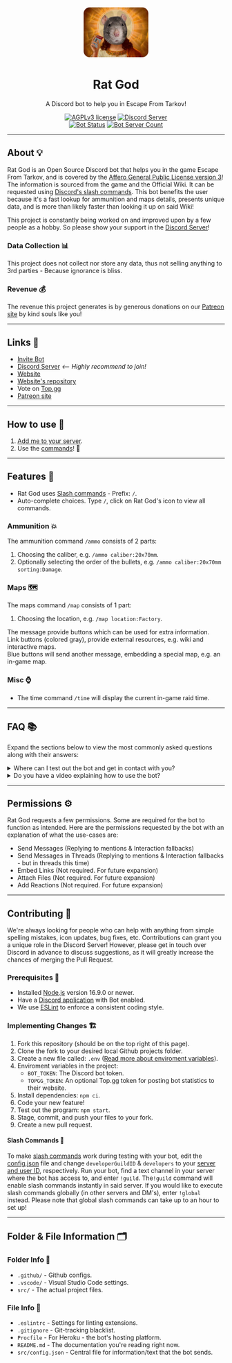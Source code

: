 <h1 align="center"><img src="./src/assets/RG.png" alt="Rat God" width="150" title="Rat God" /></h1>

<h1 align="center">Rat God</h1>

<p align="center">
	A Discord bot to help you in Escape From Tarkov!
</p>
<p align="center">
	<a href="LICENSE"><img src="https://badgen.net/badge/License/AGPLv3/blue" alt="AGPLv3 license" title="AGPLv3 license" /></a>
	<a href="https://discord.com/invite/kg7VfRQ9Xw"><img src="https://badgen.net/discord/online-members/kg7VfRQ9Xw?icon=discord&label" alt="Discord Server" title="Join our Discord community!" /></a>
	<br />
	<a href="https://top.gg/bot/864572952275714059"><img src="https://top.gg/api/widget/status/864572952275714059.svg" alt="Bot Status" title="Bot Status" /></a>
	<a href="https://top.gg/bot/864572952275714059"><img src="https://top.gg/api/widget/servers/864572952275714059.svg" alt="Bot Server Count" title="Bot Server Count" /></a>
</p>

- - -

## About 💡

Rat God is an Open Source Discord bot that helps you in the game Escape From Tarkov, and is covered by the [Affero General Public License version 3](LICENSE)! The information is sourced from the game and the Official Wiki. It can be requested using [Discord's slash commands](https://support.discord.com/hc/en-us/articles/1500000368501-Slash-Commands-FAQ). This bot benefits the user because it's a fast lookup for ammunition and maps details, presents unique data, and is more than likely faster than looking it up on said Wiki!

This project is constantly being worked on and improved upon by a few people as a hobby. So please show your support in the [Discord Server](https://discord.com/invite/kg7VfRQ9Xw)!

### Data Collection 📊

This project does not collect nor store any data, thus not selling anything to 3rd parties - Because ignorance is bliss.

### Revenue 💰

The revenue this project generates is by generous donations on our [Patreon site](https://www.patreon.com/Froggi22) by kind souls like you!

- - -

## Links 🔗

- [Invite Bot](https://discord.com/api/oauth2/authorize?client_id=864572952275714059&permissions=274877958208&scope=bot%20applications.commands)
- [Discord Server](https://discord.com/invite/kg7VfRQ9Xw) *<-- Highly recommend to join!*
- [Website](https://rat-god-website.herokuapp.com)
- [Website's repository](https://github.com/Froggi22/Rat-God-Website)
- Vote on [Top.gg](https://top.gg/bot/864572952275714059/vote)
- [Patreon site](https://www.patreon.com/Froggi22)

- - -

## How to use 🌟

1. [Add me to your server](https://discord.com/api/oauth2/authorize?client_id=864572952275714059&permissions=274877958208&scope=bot%20applications.commands).
2. Use the [commands](#features)! 🎉

- - -

## Features 🧰

- Rat God uses [Slash commands](https://support.discord.com/hc/en-us/articles/1500000368501-Slash-Commands-FAQ) - Prefix: `/`.
- Auto-complete choices.
Type `/`, click on Rat God's icon to view all commands.

### Ammunition 💥

The ammunition command `/ammo` consists of 2 parts:

1. Choosing the caliber, e.g. `/ammo caliber:20x70mm`.
2. Optionally selecting the order of the bullets, e.g. `/ammo caliber:20x70mm sorting:Damage`.

### Maps 🗺️

The maps command `/map` consists of 1 part:

1. Choosing the location, e.g. `/map location:Factory`.

The message provide buttons which can be used for extra information.\
Link buttons (colored gray), provide external resources, e.g. wiki and interactive maps.\
Blue buttons will send another message, embedding a special map, e.g. an in-game map.

### Misc ⌚

- The time command `/time` will display the current in-game raid time.

- - -

## FAQ 📚

Expand the sections below to view the most commonly asked questions along with their answers:

<details>
	<summary>Where can I test out the bot and get in contact with you?</summary>
	Our <a href="https://discord.com/invite/kg7VfRQ9Xw" target="_blank">Discord Server</a> is just for this! Join now!
</details>

<details>
	<summary>Do you have a video explaining how to use the bot?</summary>
	<div class="faq-answer">
		Yes we do! The video is <a href="https://youtu.be/xQwQqnkmScg" target="_blank">on youtube</a> - <i>Yes, many cringe</i>
	</div>
</details>

- - -

## Permissions ⚙️

Rat God requests a few permissions. Some are required for the bot to function as intended. Here are the permissions requested by the bot with an explanation of what the use-cases are:
- Send Messages (Replying to mentions & Interaction fallbacks)
- Send Messages in Threads (Replying to mentions & Interaction fallbacks - but in threads this time)
- Embed Links (Not required. For future expansion)
- Attach Files (Not required. For future expansion)
- Add Reactions (Not required. For future expansion)

- - -

## Contributing 🔨

We're always looking for people who can help with anything from simple spelling mistakes, icon updates, bug fixes, etc. Contributions can grant you a unique role in the Discord Server! However, please get in touch over Discord in advance to discuss suggestions, as it will greatly increase the chances of merging the Pull Request.

### Prerequisites 📩

- Installed [Node.js](https://nodejs.org) version 16.9.0 or newer.
- Have a [Discord application](https://discord.com/developers/applications) with Bot enabled.
- We use [ESLint](https://eslint.org) to enforce a consistent coding style.

### Implementing Changes 🏗️

1. Fork this repository (should be on the top right of this page).
2. Clone the fork to your desired local Github projects folder.
3. Create a new file called: `.env` ([Read more about enviroment variables](https://nodejs.dev/learn/how-to-read-environment-variables-from-nodejs)).
4. Enviroment variables in the project:
	- `BOT_TOKEN`: The Discord bot token.
	- `TOPGG_TOKEN`: An optional Top.gg token for posting bot statistics to their website.
5. Install dependencies: `npm ci`.
6. Code your new feature!
7. Test out the program: `npm start`.
8. Stage, commit, and push your files to your fork.
9. Create a new pull request.

#### Slash Commands 🧪

To make [slash commands](https://support.discord.com/hc/en-us/articles/1500000368501-Slash-Commands-FAQ) work during testing with your bot, edit the [config.json](config.json) file and change `developerGuildID` & `developers` to your [server and user ID](https://support.discord.com/hc/en-us/articles/206346498-Where-can-I-find-my-User-Server-Message-ID-), respectively. Run your bot, find a text channel in your server where the bot has access to, and enter `!guild`. The`!guild` command will enable slash commands instantly in said server. If you would like to execute slash commands globally (in other servers and DM's), enter `!global` instead. Please note that global slash commands can take up to an hour to set up!

- - -

## Folder & File Information 🗂️

### Folder Info 📂

- `.github/` - Github configs.
- `.vscode/` - Visual Studio Code settings.
- `src/` - The actual project files.

### File Info 📄

- `.eslintrc` - Settings for linting extensions.
- `.gitignore` - Git-tracking blacklist.
- `Procfile` - For Heroku - the bot's hosting platform.
- `README.md` - The documentation you're reading right now.
- `src/config.json` - Central file for information/text that the bot sends.
